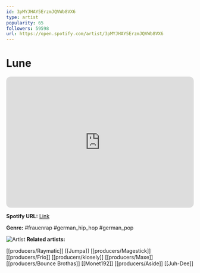 ```yaml
---
id: 3pMYJHAY5ErzmJQVWb8VX6
type: artist
popularity: 65
followers: 59598
url: https://open.spotify.com/artist/3pMYJHAY5ErzmJQVWb8VX6
---
```

# Lune

<iframe style="border-radius:12px" src="https://open.spotify.com/embed/artist/3pMYJHAY5ErzmJQVWb8VX6" width="100%" height="352" frameBorder="0" allowfullscreen="" allow="autoplay; clipboard-write; encrypted-media; fullscreen; picture-in-picture" loading="lazy"></iframe>

**Spotify URL:** [Link](https://open.spotify.com/artist/3pMYJHAY5ErzmJQVWb8VX6)

**Genre:**  #frauenrap #german_hip_hop #german_pop

![Artist](https://i.scdn.co/image/ab6761610000e5eb7e21dc454668d06eca44e90c)
**Related artists:**

[[producers/Raymatic]]
[[Jumpa]]
[[producers/Magestick]]
[[producers/Frio]]
[[producers/klosely]]
[[producers/Maxe]]
[[producers/Bounce Brothas]]
[[Monet192]]
[[producers/Aside]]
[[Juh-Dee]]
